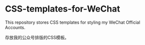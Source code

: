 # CSS-templates-for-WeChat
This repository stores CSS templates for styling my WeChat Official Accounts. 

存放我的公众号排版的CSS模板。
